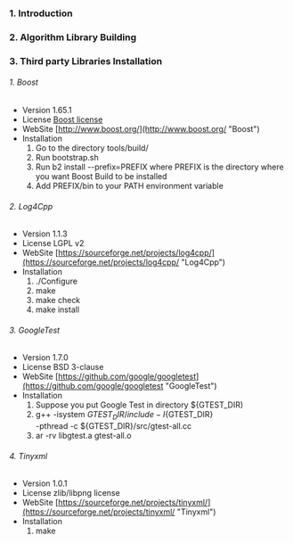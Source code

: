 ### 1. Introduction
### 2. Algorithm Library Building
### 3. Third party Libraries Installation
###### 1. Boost
- Version 1.65.1
- License [Boost license](http://www.boost.org/users/license.html "Boost license")
- WebSite [http://www.boost.org/](http://www.boost.org/ "Boost")
- Installation
  1. Go to the directory tools/build/
  2. Run bootstrap.sh
  3. Run b2 install --prefix=PREFIX where PREFIX is the directory where you want Boost Build to be installed
  4. Add PREFIX/bin to your PATH environment variable
###### 2. Log4Cpp
- Version 1.1.3
- License LGPL v2
- WebSite [https://sourceforge.net/projects/log4cpp/](https://sourceforge.net/projects/log4cpp/ "Log4Cpp")
- Installation
  1. ./Configure
  2. make
  3. make check
  4. make install
###### 3. GoogleTest
- Version 1.7.0
- License BSD 3-clause
- WebSite [https://github.com/google/googletest](https://github.com/google/googletest "GoogleTest")
- Installation
  1. Suppose you put Google Test in directory ${GTEST_DIR)
  2. g++ -isystem ${GTEST_DIR}/include -I${GTEST_DIR} \
    -pthread -c ${GTEST_DIR}/src/gtest-all.cc
  3. ar -rv libgtest.a gtest-all.o
###### 4. Tinyxml
- Version 1.0.1
- License zlib/libpng license
- WebSite [https://sourceforge.net/projects/tinyxml/](https://sourceforge.net/projects/tinyxml/ "Tinyxml")
- Installation
  1. make
